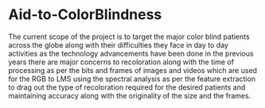 # Aid-to-ColorBlindness

The current scope of the project is to target the major
color blind patients across the globe along with their
difficulties they face in day to day activities as the
technology advancements have been done in the
previous years there are major concerns to recoloration
along with the time of processing as per the bits and
frames of images and videos which are used for the
RGB to LMS using the spectral analysis as per the
feature extraction to drag out the type of recoloration
required for the desired patients and maintaining
accuracy along with the originality of the size and the
frames.
